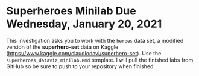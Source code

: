 # Superheroes Minilab Due Wednesday, January 20, 2021  

This investigation asks you to work with the `heroes` data set, a modified version of the **superhero-set** data on Kaggle (https://www.kaggle.com/claudiodavi/superhero-set). Use the `superheroes_dataviz_minilab.Rmd` template. I will pull the finished labs from GitHub so be sure to push to your repository when finished.
